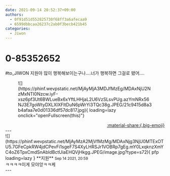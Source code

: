 ```yaml
---
date: 2021-09-14 20:52:37+09:00
authors:
  - 0f91d51d552825730f68ff3a6afecaa9
  - 6599dbbcaa26237c2ab0f3becb421b45
categories:
  - Jiwon
---
```


# 0-85352652

<div class="post-container" markdown="1">
<div class="content-container md-sidebar__scrollwrap" markdown="1">

\#to_JIWON   지원아 많이 행복해보이는구나....너가 행복하면 그걸로 됐어....
<figure markdown="1">
![](https://phinf.wevpstatic.net/MjAyMjA3MDJfMzEg/MDAxNjU2NzMxNTI0Nzcw.iyF-xsz6pf3Ut6BWLueBx6xYftLHHjaL2U6VzSLsvPUg.azYmNRx56NJ3E7goWtyDXLXlXFItDuN6pWrYi3TQc38g.JPEG/21c9415d8a3b4afaa7e0d01336df57dc817.jpg){ loading=lazy onclick="openFullscreen(this)"}
</figure>


</div>
</div>

<div style="text-align: right;" markdown="1">
<a href="https://weverse.io/fromis9/fanpost/0-85352652" style="text-align: right;">:material-share:{.big-emoji}</a>
</div>
---

<div class="comments-container md-sidebar__scrollwrap" markdown="1">
<div class="comment" markdown="1">
<div class='id-container' markdown="1">
![](https://phinf.wevpstatic.net/MjAyMzA2MjVfMzMg/MDAxNjg3NjU0MTExOTU5.7GFeCpkRW4jdCPevFi1sgeF7S4XyLHRSJr1VOBRp7gEg.mY0LxqknzXmYC4oZ6TpxCmdSnAbldBctUiaEHQVjHkgg.JPEG/image.jpg?type=s72){ pfp loading=lazy }
**<span class="artist">지원</span>** <small>Sep 14 2021, 20:59</small><br>
</div>
<div class='comment-body' markdown="1">
ㅋㅋㅋㅋ이게 모야앙ㅋㅋ케
</div>
</div>
</div>
---
